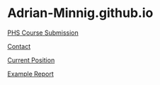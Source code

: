 # Adrian-Minnig.github.io

[PHS Course Submission](https://adrian-minnig.github.io/PHS_Course_Submission)

[Contact](https://adrian-minnig.github.io/contact)

[Current Position](http://www.vphi.ch/ueber_uns/team/minnig_adrian/index_ger.html)

[Example Report](https://Adrian-Minnig.github.io/blob/main/Example_Report_Quarto.html)
